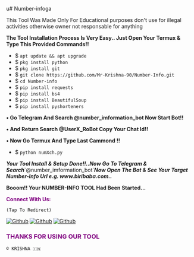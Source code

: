 u# Number-infoga

This Tool Was Made Only For Educational purposes don't use for
illegal activities otherwise owner not responsable for 
anything 

<p><b>The Tool Installation Process Is Very Easy.. Just Open Your Termux & Type This Provided Commands!!</b></p>

- $ `apt update && apt upgrade`
- $ `pkg install python`
- $ `pkg install git`
- $ `git clone https://github.com/Mr-Krishna-90/Number-Info.git`
- $ `cd Number-info`
- $ `pip install requests`
- $ `pip install bs4`
- $ `pip install BeautifulSoup`
- $ `pip install pyshorteners`

<p><b>• Go Telegram And Search @number_imformation_bot Now Start Bot!!</b></p>
<p><b>• And Return Search @UserX_RoBot Copy Your Chat Id!!</b></p>
<p><b>• Now Go Termux And Type Last Cammond !!</b></p>

- $ `python numXch.py`

<p><b><i> Your Tool Install & Setup Done!!..Now Go To Telegram & Search</i></b>`@number_imformation_bot`<b><i>Now  Open The Bot & See Your Target Number-Info Url e.g. www.biribaba.com..</b></i></p>

<p><b> Booom!! Your NUMBER-INFO TOOL Had Been Started...</b> </p>
<div>

<p style="color:purple"><b>Connect With Us:</b></p>

``(Tap To Redirect)``

[![Github](https://img.shields.io/badge/Instagram-INSTAGroup-blue?style=for-the-badge&logo=instagram)](https://ig.me/j/AbZC3b_u344hDJtI)
[![Github](https://img.shields.io/badge/Instagram-INSTAPAGE-blue?style=for-the-badge&logo=instagram)](https://instagram.com/rach.itgamer999)
[![Github](https://img.shields.io/badge/TELEGRAM-TgGroup-orange?style=for-the-badge&logo=telegram)](https://t.me/+GrRkWxyiROs4ZGU1)

<h3 style="color:purple"> THANKS FOR USING OUR TOOL </h3>

``© KRISHNA 🇮🇳``

